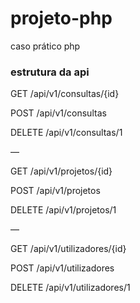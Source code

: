 # projeto-php
 caso prático php

### estrutura da api

GET
/api/v1/consultas/{id}

POST
/api/v1/consultas

DELETE
/api/v1/consultas/1

—

GET
/api/v1/projetos/{id}

POST
/api/v1/projetos

DELETE
/api/v1/projetos/1

—

GET
/api/v1/utilizadores/{id}

POST
/api/v1/utilizadores

DELETE
/api/v1/utilizadores/1
